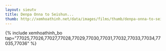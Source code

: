 ```yaml
---
layout: sieutv
title: Denpa Onna to Seishun...
thumb: http://xemhoathinh.net/data/images/films/thumb/denpa-onna-to-seishun-otoko-denpa-onna-to-seishun-otoko-2012.jpg
---
```

{% include xemhoathinh_bo tap="77025,77026,77027,77028,77029,77030,77031,77032,77033,77034,77035,77036" %} 

